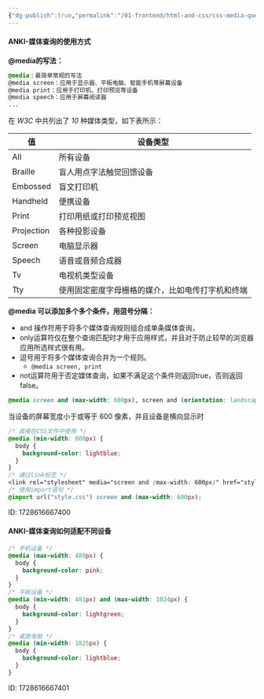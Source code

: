 ```yaml
---
{"dg-publish":true,"permalink":"/01-frontend/html-and-css/css-media-query/","title":"谈谈你对媒体查询的理解","created":"2024-10-23T13:42:57.000+08:00","updated":"2024-10-23T13:42:57.000+08:00"}
---
```


#### ANKI-媒体查询的使用方式
**@media的写法：**
```css
@media：最简单常规的写法
@media screen：应用于显示器、平板电脑、智能手机等屏幕设备
@media print：应用于打印机、打印预览等设备
@media speech：应用于屏幕阅读器
...
```
在 _W3C_ 中共列出了 _10_ 种媒体类型，如下表所示：

| 值          | 设备类型                     |
| ---------- | ------------------------ |
| All        | 所有设备                     |
| Braille    | 盲人用点字法触觉回馈设备             |
| Embossed   | 盲文打印机                    |
| Handheld   | 便携设备                     |
| Print      | 打印用纸或打印预览视图              |
| Projection | 各种投影设备                   |
| Screen     | 电脑显示器                    |
| Speech     | 语音或音频合成器                 |
| Tv         | 电视机类型设备                  |
| Tty        | 使用固定密度字母栅格的媒介，比如电传打字机和终端 |

**@media 可以添加多个多个条件，用逗号分隔：**
+ and 操作符用于将多个媒体查询规则组合成单条媒体查询，
+ only运算符仅在整个查询匹配时才用于应用样式，并且对于防止较早的浏览器应用所选样式很有用。
+ 逗号用于将多个媒体查询合并为一个规则。
	+ `@media screen, print`
+ not运算符用于否定媒体查询，如果不满足这个条件则返回true，否则返回false。
```css
@media screen and (max-width: 600px), screen and (orientation: landscape) {}
```
当设备的屏幕宽度小于或等于 600 像素，并且设备是横向显示时
```css
/* 直接在CSS文件中使用 */
@media (min-width: 600px) {
  body {
    background-color: lightblue;
  }
}
/* 通过link标签 */
<link rel="stylesheet" media="screen and (max-width: 600px)" href="style.css">
/* 使用import语句 */
@import url("style.css") screen and (max-width: 600px);
```
ID: 1728616667400

#### ANKI-媒体查询如何适配不同设备
```css
/* 手机设备 */
@media (max-width: 480px) {
  body {
    background-color: pink;
  }
}
/* 平板设备 */
@media (min-width: 481px) and (max-width: 1024px) {
  body {
    background-color: lightgreen;
  }
}
/* 桌面电脑 */
@media (min-width: 1025px) {
  body {
    background-color: lightblue;
  }
}
```
ID: 1728616667401